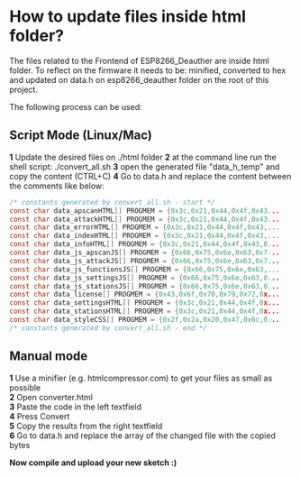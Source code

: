 # How to update files inside html folder?
The files related to the Frontend of ESP8266_Deauther are inside html folder.
To reflect on the firmware it needs to be: minified, converted to hex and updated on data.h on esp8266_deauther folder on the root of this project.

The following process can be used:
## Script Mode (Linux/Mac)

**1** Update the desired files on ./html folder
**2** at the command line run the shell script: ./convert_all.sh
**3** open the generated file "data_h_temp" and copy the content (CTRL+C)
**4** Go to data.h and replace the content between the comments like below:
```c
/* constants generated by convert_all.sh - start */
const char data_apscanHTML[] PROGMEM = {0x3c,0x21,0x44,0x4f,0x43...
const char data_attackHTML[] PROGMEM = {0x3c,0x21,0x44,0x4f,0x43...
const char data_errorHTML[] PROGMEM = {0x3c,0x21,0x44,0x4f,0x43,...
const char data_indexHTML[] PROGMEM = {0x3c,0x21,0x44,0x4f,0x43,...
const char data_infoHTML[] PROGMEM = {0x3c,0x21,0x44,0x4f,0x43,0...
const char data_js_apscanJS[] PROGMEM = {0x66,0x75,0x6e,0x63,0x7...
const char data_js_attackJS[] PROGMEM = {0x66,0x75,0x6e,0x63,0x7...
const char data_js_functionsJS[] PROGMEM = {0x66,0x75,0x6e,0x63,...
const char data_js_settingsJS[] PROGMEM = {0x66,0x75,0x6e,0x63,0...
const char data_js_stationsJS[] PROGMEM = {0x66,0x75,0x6e,0x63,0...
const char data_license[] PROGMEM = {0x43,0x6f,0x70,0x79,0x72,0x...
const char data_settingsHTML[] PROGMEM = {0x3c,0x21,0x44,0x4f,0x...
const char data_stationsHTML[] PROGMEM = {0x3c,0x21,0x44,0x4f,0x...
const char data_styleCSS[] PROGMEM = {0x2f,0x2a,0x20,0x47,0x6c,0...
/* constants generated by convert_all.sh - end */
```

## Manual mode

**1** Use a minifier (e.g. htmlcompressor.com) to get your files as small as possible  
**2** Open converter.html  
**3** Paste the code in the left textfield  
**4** Press Convert  
**5** Copy the results from the right textfield  
**6** Go to data.h and replace the array of the changed file with the copied bytes  

**Now compile and upload your new sketch :)**
